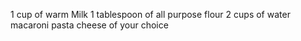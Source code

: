 1 cup of warm Milk
1 tablespoon of all purpose flour
2 cups of water
macaroni pasta
cheese of your choice
